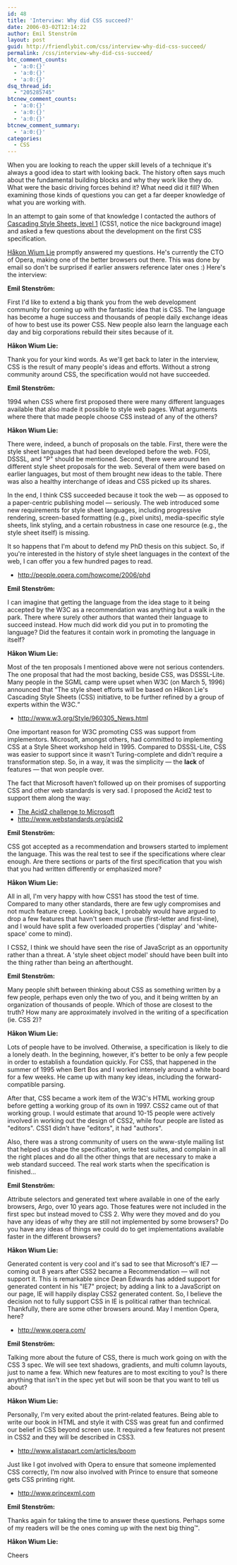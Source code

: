 ```yaml
---
id: 48
title: 'Interview: Why did CSS succeed?'
date: 2006-03-02T12:14:22
author: Emil Stenström
layout: post
guid: http://friendlybit.com/css/interview-why-did-css-succeed/
permalink: /css/interview-why-did-css-succeed/
btc_comment_counts:
  - 'a:0:{}'
  - 'a:0:{}'
  - 'a:0:{}'
dsq_thread_id:
  - "205285745"
btcnew_comment_counts:
  - 'a:0:{}'
  - 'a:0:{}'
  - 'a:0:{}'
btcnew_comment_summary:
  - 'a:0:{}'
categories:
  - CSS
---
```

When you are looking to reach the upper skill levels of a technique it's always a good idea to start with looking back. The history often says much about the fundamental building blocks and why they work like they do. What were the basic driving forces behind it? What need did it fill? When examining those kinds of questions you can get a far deeper knowledge of what you are working with.

In an attempt to gain some of that knowledge I contacted the authors of [Cascading Style Sheets, level 1](http://www.w3.org/TR/REC-CSS1-961217) (CSS1, notice the nice background image) and asked a few questions about the development on the first CSS specification.

[Håkon Wium Lie](http://people.opera.com/howcome/) promptly answered my questions. He's currently the CTO of Opera, making one of the better browsers out there. This was done by email so don't be surprised if earlier answers reference later ones :) Here's the interview:

**Emil Stenström:**

First I'd like to extend a big thank you from the web development community for coming up with the fantastic idea that is CSS. The language has become a huge success and thousands of people daily exchange ideas of how to best use its power CSS. New people also learn the language each day and big corporations rebuild their sites because of it.

**Håkon Wium Lie:**

Thank you for your kind words. As we'll get back to later in the interview, CSS is the result of many people's ideas and efforts. Without a strong community around CSS, the specification would not have succeeded.

**Emil Stenström:**

1994 when CSS where first proposed there were many different languages available that also made it possible to style web pages. What arguments where there that made people choose CSS instead of any of the others?

**Håkon Wium Lie:**

There were, indeed, a bunch of proposals on the table. First, there were the style sheet languages that had been developed before the web. FOSI, DSSSL, and "P" should be mentioned. Second, there were around ten different style sheet proposals for the web. Several of them were based on earlier languages, but most of them brought new ideas to the table. There was also a healthy interchange of ideas and CSS picked up its shares.

In the end, I think CSS succeeded because it took the web — as opposed to a paper-centric publishing model — seriously. The web introduced some new requirements for style sheet languages, including progressive rendering, screen-based formatting (e.g., pixel units), media-specific style sheets, link styling, and a certain robustness in case one resource (e.g., the style sheet itself) is missing.

It so happens that I'm about to defend my PhD thesis on this subject. So, if you're interested in the history of style sheet languages in the context of the web, I can offer you a few hundred pages to read.

  * <http://people.opera.com/howcome/2006/phd>

**Emil Stenström:**

I can imagine that getting the language from the idea stage to it being accepted by the W3C as a recommendation was anything but a walk in the park. There where surely other authors that wanted their language to succeed instead. How much did work did you put in to promoting the language? Did the features it contain work in promoting the language in itself?

**Håkon Wium Lie:**

Most of the ten proposals I mentioned above were not serious contenders. The one proposal that had the most backing, beside CSS, was DSSSL-Lite. Many people in the SGML camp were upset when W3C (on March 5, 1996) announced that <q>The style sheet efforts will be based on Håkon Lie's Cascading Style Sheets (CSS) initiative, to be further refined by a group of experts within the W3C.</q>

  * <http://www.w3.org/Style/960305_News.html>

One important reason for W3C promoting CSS was support from implementors. Microsoft, amongst others, had committed to implementing CSS at a Style Sheet workshop held in 1995. Compared to DSSSL-Lite, CSS was easier to support since it wasn't Turing-complete and didn't require a transformation step. So, in a way, it was the simplicity — the **lack** of features — that won people over.

The fact that Microsoft haven’t followed up on their promises of supporting CSS and other web standards is very sad. I proposed the Acid2 test to support them along the way:

  * [The Acid2 challenge to Microsoft](http://news.com.com/The+Acid2+challenge+to+Microsoft/2010-1032_3-5618723.html?tag=nefd.ac)
  * <http://www.webstandards.org/acid2>

**Emil Stenström:**

CSS got accepted as a recommendation and browsers started to implement the language. This was the real test to see if the specifications where clear enough. Are there sections or parts of the first specification that you wish that you had written differently or emphasized more?

**Håkon Wium Lie:**

All in all, I'm very happy with how CSS1 has stood the test of time. Compared to many other standards, there are few ugly compromises and not much feature creep. Looking back, I probably would have argued to drop a few features that havn't seen much use (first-letter and first-line), and I would have split a few overloaded properties ('display' and 'white-space' come to mind).
>
I CSS2, I think we should have seen the rise of JavaScript as an opportunity rather than a threat. A 'style sheet object model' should have been built into the thing rather than being an afterthought.

**Emil Stenström:**

Many people shift between thinking about CSS as something written by a few people, perhaps even only the two of you, and it being written by an organization of thousands of people. Which of those are closest to the truth? How many are approximately involved in the writing of a specification (ie. CSS 2)?

**Håkon Wium Lie:**

Lots of people have to be involved. Otherwise, a specification is likely to die a lonely death. In the beginning, however, it's better to be only a few people in order to establish a foundation quickly. For CSS, that happened in the summer of 1995 when Bert Bos and I worked intensely around a white board for a few weeks. He came up with many key ideas, including the forward-compatible parsing.

After that, CSS became a work item of the W3C's HTML working group before getting a working group of its own in 1997. CSS2 came out of that working group. I would estimate that around 10-15 people were actively involved in working out the design of CSS2, while four people are listed as "editors". CSS1 didn't have "editors", it had "authors".

Also, there was a strong community of users on the www-style mailing list that helped us shape the specification, write test suites, and complain in all the right places and do all the other things that are necessary to make a web standard succeed. The real work starts when the specification is finished…

**Emil Stenström:**

Attribute selectors and generated text where available in one of the early browsers, Argo, over 10 years ago. Those features were not included in the first spec but instead moved to CSS 2. Why were they moved and do you have any ideas of why they are still not implemented by some browsers? Do you have any ideas of things we could do to get implementations available faster in the different browsers?

**Håkon Wium Lie:**

Generated content is very cool and it's sad to see that Microsoft's IE7 — coming out 8 years after CSS2 became a Recommendation — will not support it. This is remarkable since Dean Edwards has added support for generated content in his "IE7" project; by adding a link to a JavaScript on our page, IE will happily display CSS2 generated content. So, I believe the decision not to fully support CSS in IE is political rather than technical. Thankfully, there are some other browsers around. May I mention Opera, here?

  * <http://www.opera.com/>

**Emil Stenström:**

Talking more about the future of CSS, there is much work going on with the CSS 3 spec. We will see text shadows, gradients, and multi column layouts, just to name a few. Which new features are to most exciting to you? Is there anything that isn't in the spec yet but will soon be that you want to tell us about?

**Håkon Wium Lie:**

Personally, I'm very exited about the print-related features. Being able to write our book in HTML and style it with CSS was great fun and confirmed our belief in CSS beyond screen use. It required a few features not present in CSS2 and they will be described in CSS3.

  * <http://www.alistapart.com/articles/boom>

Just like I got involved with Opera to ensure that someone implemented CSS correctly, I’m now also involved with Prince to ensure that someone gets CSS printing right.

  * <http://www.princexml.com>

**Emil Stenström:**

Thanks again for taking the time to answer these questions. Perhaps some of my readers will be the ones coming up with the next big thing™.

**Håkon Wium Lie:**

Cheers
